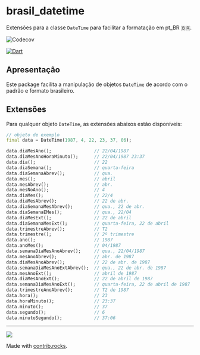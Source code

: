 
# brasil_datetime

Extensões para a classe `DateTime` para facilitar a formatação em pt_BR 🇧🇷.

![Codecov](https://img.shields.io/codecov/c/github/flutterbootcamp/brasil_datetime)

[![Dart](https://github.com/flutterbootcamp/brasil_datetime/actions/workflows/dart.yml/badge.svg)](https://github.com/flutterbootcamp/brasil_datetime/actions/workflows/dart.yml)

## Apresentação

Este package facilita a manipulação de objetos `DateTime` de acordo com o padrão e formato brasileiro.

## Extensões

Para qualquer objeto `DateTime`, as extensões abaixos estão disponíveis:

```dart
// objeto de exemplo
final data = DateTime(1987, 4, 22, 23, 37, 06);

data.diaMesAno();                // 22/04/1987
data.diaMesAnoHoraMinuto();      // 22/04/1987 23:37
data.dia();                      // 22
data.diaSemana();                // quarta-feira
data.diaSemanaAbrev();           // qua.
data.mes();                      // abril
data.mesAbrev();                 // abr.
data.mesNoAno();                 // 4
data.diaMes();                   // 22/4
data.diaMesAbrev();              // 22 de abr.
data.diaSemanaMesAbrev();        // qua., 22 de abr.
data.diaSemanaEMes();            // qua., 22/04
data.diaMesExt();                // 22 de abril
data.diaSemanaMesExt();          // quarta-feira, 22 de abril
data.trimestreAbrev();           // T2
data.trimestre();                // 2º trimestre
data.ano();                      // 1987
data.anoMes();                   // 04/1987
data.semanaDiaMesAnoAbrev();     // qua., 22/04/1987
data.mesAnoAbrev();              // abr. de 1987
data.diaMesAnoAbrev();           // 22 de abr. de 1987
data.semanaDiaMesAnoExtAbrev();  // qua., 22 de abr. de 1987
data.mesAnoExt();                // abril de 1987
data.diaMesAnoExt();             // 22 de abril de 1987
data.semanaDiaMesAnoExt();       // quarta-feira, 22 de abril de 1987
data.trimestreAnoAbrev();        // T2 de 1987
data.hora();                     // 23
data.horaMinuto();               // 23:37
data.minuto();                   // 37
data.segundo();                  // 6
data.minutoSegundo();            // 37:06
```
---

<a href="https://github.com/flutterbootcamp/brasil_datetime/graphs/contributors">
  <img src="https://contrib.rocks/image?repo=flutterbootcamp/brasil_datetime" />
</a>

Made with [contrib.rocks](https://contrib.rocks).